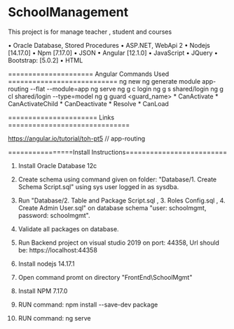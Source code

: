 # SchoolManagement
 This project is for manage teacher , student and courses



•	Oracle Database, Stored Procedures
•	ASP.NET, WebApi 2
•	Nodejs  [14.17.0]
•	Npm [7.17.0]
•	JSON
•	Angular [12.1.0]
•	JavaScript
•	JQuery 
•	Bootstrap: [5.0.2]
•	HTML



===================== Angular Commands Used ===========================
ng new <project name>
ng generate module app-routing --flat --module=app 
ng serve
ng g c login
ng g s shared/login
ng g cl shared/login --type=model
ng g guard <guard_name>
     * CanActivate
     * CanActivateChild
     * CanDeactivate
     * Resolve
     * CanLoad
	 
====================== Links ==============================

https://angular.io/tutorial/toh-pt5   // app-routing 



================Install Instructions=========================

1. Install Oracle Database 12c
2. Create schema using command given on folder:  "Database/1. Create Schema Script.sql"  using sys user logged in as sysdba.
3. Run "Database/2. Table and Package Script.sql , 3. Roles Config.sql , 4. Create Admin User.sql" on database schema "user: schoolmgmt, password: schoolmgmt".
4. Validate all packages on database.

5. Run Backend project on visual studio 2019 on port: 44358, Url should be: https://localhost:44358
6. Install nodejs 14.17.1
7. Open command promt on directory "FrontEnd\SchoolMgmt" 
8. Install NPM 7.17.0
9. RUN command: npm install --save-dev package 
10. RUN command:  ng serve

